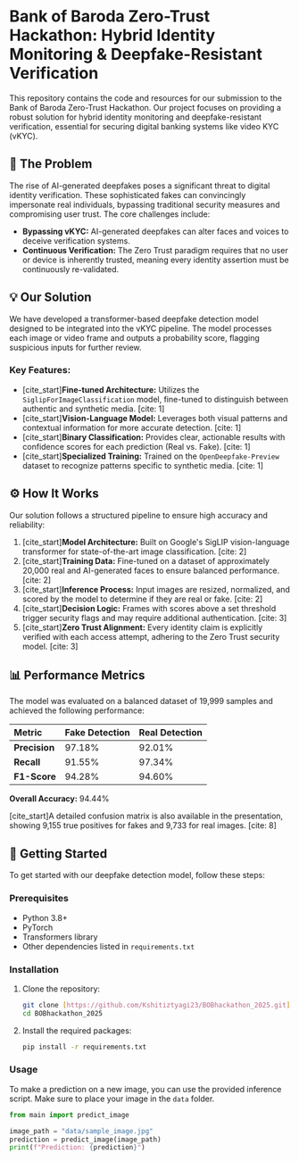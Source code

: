 # Bank of Baroda Zero-Trust Hackathon: Hybrid Identity Monitoring & Deepfake-Resistant Verification

This repository contains the code and resources for our submission to the Bank of Baroda Zero-Trust Hackathon. Our project focuses on providing a robust solution for hybrid identity monitoring and deepfake-resistant verification, essential for securing digital banking systems like video KYC (vKYC).

## 🚩 The Problem

The rise of AI-generated deepfakes poses a significant threat to digital identity verification. These sophisticated fakes can convincingly impersonate real individuals, bypassing traditional security measures and compromising user trust. The core challenges include:

* **Bypassing vKYC:** AI-generated deepfakes can alter faces and voices to deceive verification systems.
* **Continuous Verification:** The Zero Trust paradigm requires that no user or device is inherently trusted, meaning every identity assertion must be continuously re-validated.

## 💡 Our Solution

We have developed a transformer-based deepfake detection model designed to be integrated into the vKYC pipeline. The model processes each image or video frame and outputs a probability score, flagging suspicious inputs for further review.

### Key Features:

* [cite_start]**Fine-tuned Architecture:** Utilizes the `SiglipForImageClassification` model, fine-tuned to distinguish between authentic and synthetic media. [cite: 1]
* [cite_start]**Vision-Language Model:** Leverages both visual patterns and contextual information for more accurate detection. [cite: 1]
* [cite_start]**Binary Classification:** Provides clear, actionable results with confidence scores for each prediction (Real vs. Fake). [cite: 1]
* [cite_start]**Specialized Training:** Trained on the `OpenDeepfake-Preview` dataset to recognize patterns specific to synthetic media. [cite: 1]

## ⚙️ How It Works

Our solution follows a structured pipeline to ensure high accuracy and reliability:

1.  [cite_start]**Model Architecture:** Built on Google's SigLIP vision-language transformer for state-of-the-art image classification. [cite: 2]
2.  [cite_start]**Training Data:** Fine-tuned on a dataset of approximately 20,000 real and AI-generated faces to ensure balanced performance. [cite: 2]
3.  [cite_start]**Inference Process:** Input images are resized, normalized, and scored by the model to determine if they are real or fake. [cite: 2]
4.  [cite_start]**Decision Logic:** Frames with scores above a set threshold trigger security flags and may require additional authentication. [cite: 3]
5.  [cite_start]**Zero Trust Alignment:** Every identity claim is explicitly verified with each access attempt, adhering to the Zero Trust security model. [cite: 3]

## 📊 Performance Metrics

The model was evaluated on a balanced dataset of 19,999 samples and achieved the following performance:

| Metric | Fake Detection | Real Detection |
| :--- | :--- | :--- |
| **Precision** | 97.18% | 92.01% |
| **Recall** | 91.55% | 97.34% |
| **F1-Score** | 94.28% | 94.60% |

**Overall Accuracy:** 94.44%

[cite_start]A detailed confusion matrix is also available in the presentation, showing 9,155 true positives for fakes and 9,733 for real images. [cite: 8]


## 🚀 Getting Started

To get started with our deepfake detection model, follow these steps:

### Prerequisites

* Python 3.8+
* PyTorch
* Transformers library
* Other dependencies listed in `requirements.txt`

### Installation

1.  Clone the repository:
    ```bash
    git clone [https://github.com/Kshitiztyagi23/BOBhackathon_2025.git](https://github.com/Kshitiztyagi23/BOBhackathon_2025.git)
    cd BOBhackathon_2025
    ```
2.  Install the required packages:
    ```bash
    pip install -r requirements.txt
    ```

### Usage

To make a prediction on a new image, you can use the provided inference script. Make sure to place your image in the `data` folder.

```python
from main import predict_image

image_path = "data/sample_image.jpg"
prediction = predict_image(image_path)
print(f"Prediction: {prediction}")
